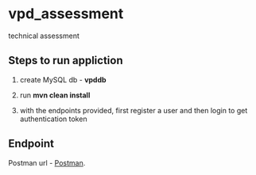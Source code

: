 # vpd_assessment
technical assessment

## Steps to run appliction
1.  create MySQL db  -  **vpddb**

2.  run **mvn clean install**

3.  with the endpoints provided, first register a user and then login to get authentication token

## Endpoint
   Postman url - [Postman](https://www.postman.com/mission-pilot-83704122/workspace/vpd).
